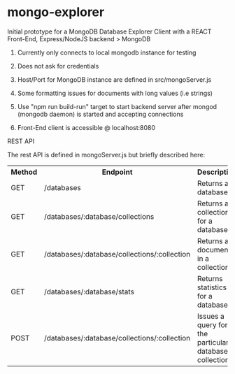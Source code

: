 # mongo-explorer

Initial prototype for a MongoDB Database Explorer Client with a REACT Front-End, Express/NodeJS backend > MongoDB

1) Currently only connects to local mongodb instance for testing

2) Does not ask for credentials

3) Host/Port for MongoDB instance are defined in src/mongoServer.js

4) Some formatting issues for documents with long values (i.e strings)

5) Use "npm run build-run" target to start backend server after mongod (mongodb daemon) is started and accepting connections

6) Front-End client is accessible @ localhost:8080

REST API

The rest API is defined in mongoServer.js but briefly described here:

<table>
 <th>Method</th>
 <th>Endpoint</th>
 <th>Description</th>
 <tr>
  <td>GET</td><td>/databases</td><td>Returns all database</td>
 </tr>
 <tr>
  <td>GET</td><td>/databases/:database/collections</td><td>Returns all collections for a database</td>
 </tr>
 <tr>
  <td>GET</td><td>/databases/:database/collections/:collection</td><td>Returns all documents in a collection</td>
 </tr>
 <tr>
  <td>GET</td><td>/databases/:database/stats</td><td>Returns statistics for a database</td>
 </tr>
 <tr>
  <td>POST</td><td>/databases/:database/collections/:collection</td><td>Issues a query for the particular database collection</td>
 </tr>
</table>



 
